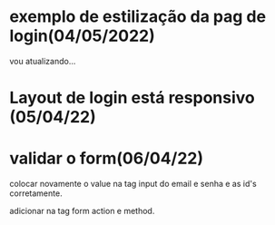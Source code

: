 exemplo de estilização da pag de login(04/05/2022)
===========================

vou atualizando...


Layout de login está responsivo (05/04/22)
===================================
validar o form(06/04/22)
===========================
 colocar novamente o value na tag input do email e senha  e as id's corretamente.
 
 adicionar na tag form action e method.

